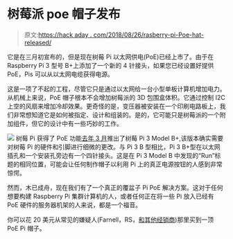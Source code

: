 # 树莓派 poe 帽子发布

> 原文:[https://hack aday . com/2018/08/26/rasberry-pi-Poe-hat-released/](https://hackaday.com/2018/08/26/rasberry-pi-poe-hat-released/)

它是在三月初宣布的，但是现在树莓 Pi 以太网供电(PoE)已经上市了。由于在 Raspberry Pi 3 型号 B+上添加了一个新的 4 针接头，如果您已经设置好提供 PoE，Pis 可以从以太网电缆获得电源。

这是一项了不起的工程，尽管它只是通过以太网给一台小型单板计算机增加电力。从机械上来说，PoE 帽子根本不会增加树莓派的 3D 包围盒体积。它通过控制 I2C 上空的风扇来增加冷却效果。更奇怪的是，变压器被安装在一个印刷电路板上，我们非常想知道它是如何被指定、设计和组装的。是的，它可能只是树莓派的一个附加组件，但它的设计中有一些巧妙的工作。

[![](../Images/b8bf798951504cec6a1caffa0ff530c3.png)](https://hackaday.com/wp-content/uploads/2018/08/poe.jpg) 树莓 Pi 获得了 PoE 功能[去年 3 月](https://hackaday.com/2018/03/14/raspberry-pi-gets-faster-cpu-and-better-networking-in-the-new-model-3-b/)推出了树莓 Pi 3 Model B+,该版本确实需要对树莓 Pi 的硬件和引脚进行细微的更改。与 Pi 3 B 型相比，Pi 3 B+型在以太网插孔和一个安装孔旁边有一个四针接头。这是在 Pi 3 Model B 中发现的“Run”标题的相同位置，可能会让任何制作帽子以利用 Pi 上的真正电源按钮的人感到非常惊愕。

然而，木已成舟，现在我们有了一个真正的覆盆子 Pi PoE 解决方案。这对于任何想要构建 Raspberry Pi 集群计算机的人，或者任何正在将一些 Pi 放入已经有 PoE 硬件的服务器机架的人来说，都是一个福音。

你可以花 20 美元从常见的嫌疑人(Farnell，RS，[和其他经销商](https://www.raspberrypi.org/products/poe-hat/))那里买到一顶 PoE Pi 帽子。